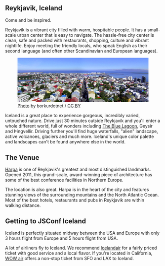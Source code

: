 ## Reykjavik, Iceland

Come and be inspired.

Reykjavik is a vibrant city filled with warm, hospitable people. It has a small-scale urban center that is easy to navigate. The hassle-free city center is clean, safe and packed with restaurants, shopping, culture and vibrant nightlife. Enjoy meeting the friendly locals, who speak English as their second language (and often other Scandinavian and European languages).

<figure><a href="https://www.flickr.com/photos/borkurdotnet/5200923187" target="_blank"><img alt="Reykjavik" src="/images/reykjavik.jpg"></a><figcaption><a href="https://www.flickr.com/photos/borkurdotnet/5200923187" target="_blank">Photo</a> by borkurdotnet / <a href="https://creativecommons.org/licenses/by/2.0/" target="_blank">CC BY</a></figcaption></figure>

Iceland is a great place to experience gorgeous, incredibly varied, untouched nature. Drive just 30 minutes outside Reykjavik and you'll enter a whole different world, full of wonders including [The Blue Lagoon](http://www.bluelagoon.com/), Geysir and Þingvellir. Driving further you'll find huge waterfalls, "alien" landscape, active volcanoes, glaciers and much more. Iceland's unique color palette and landscapes can't be found anywhere else in the world.

## The Venue

[Harpa](http://en.harpa.is/harpa/access) is one of Reykjavik's greatest and most distinguished landmarks. Opened 2011, this grand-scale, award-winning piece of architecture has some of the best conference facilities in Northern Europe.

The location is also great. Harpa is in the heart of the city and features stunning views of the surrounding mountains and the North Atlantic Ocean. Most of the best hotels, restaurants and pubs in Reykjavik are within walking distance.

## Getting to JSConf Iceland

Iceland is perfectly situated midway between the USA and Europe with only 3 hours flight from Europe and 5 hours flight from USA.

A lot of airliners fly to Iceland. We recommend [Icelandair](http://www.icelandair.com/) for a fairly priced ticket with good service and a local flavor. If you're located in California, [WOW air](http://wowair.com/) offers a non-stop ticket from SFO and LAX to Iceland.
